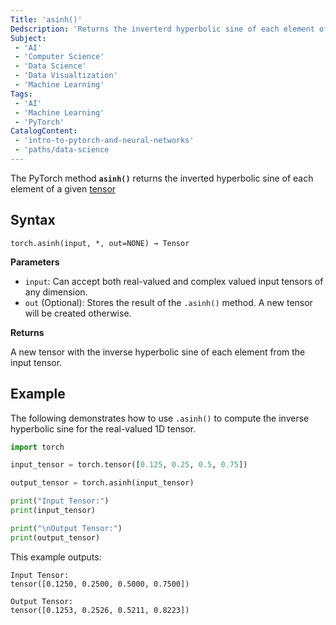 ```yaml
---
Title: 'asinh()'
Dedscription: 'Returns the inverterd hyperbolic sine of each element of an input tensor'
Subject:
 - 'AI'
 - 'Computer Science'
 - 'Data Science'
 - 'Data Visualtization'
 - 'Machine Learning'
Tags:
 - 'AI'
 - 'Machine Learning'
 - 'PyTorch'
CatalogContent:
 - 'intro-to-pytorch-and-neural-networks'
 - 'paths/data-science
---
```


The PyTorch method **`asinh()`** returns the inverted hyperbolic sine of each element of a given [tensor](https://www.codecademy.com/resources/docs/pytorch/tensors)

## Syntax

```psuedo
torch.asinh(input, *, out=NONE) → Tensor
```

**Parameters**

- `input`: Can accept both real-valued and complex valued input tensors of any dimension.
- `out` (Optional): Stores the result of the `.asinh()` method. A new tensor will be created otherwise.

**Returns**

A new tensor with the inverse hyperbolic sine of each element from the input tensor.

## Example

The following demonstrates how to use `.asinh()` to compute the inverse hyperbolic sine for the real-valued 1D tensor.

```py
import torch

input_tensor = torch.tensor([0.125, 0.25, 0.5, 0.75])

output_tensor = torch.asinh(input_tensor)

print("Input Tensor:")
print(input_tensor)

print("\nOutput Tensor:")
print(output_tensor)
```

This example outputs:

```shell
Input Tensor:
tensor([0.1250, 0.2500, 0.5000, 0.7500])

Output Tensor:
tensor([0.1253, 0.2526, 0.5211, 0.8223])
```

